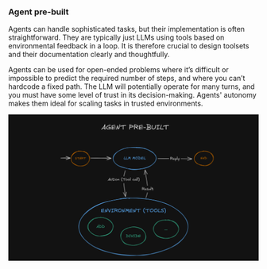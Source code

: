 ### Agent pre-built

Agents can handle sophisticated tasks, but their implementation is often straightforward. They are typically just LLMs using tools based on environmental feedback in a loop. It is therefore crucial to design toolsets and their documentation clearly and thoughtfully.

Agents can be used for open-ended problems where it’s difficult or impossible to predict the required number of steps, and where you can’t hardcode a fixed path. The LLM will potentially operate for many turns, and you must have some level of trust in its decision-making. Agents' autonomy makes them ideal for scaling tasks in trusted environments.

![Flow](./flow.png)

